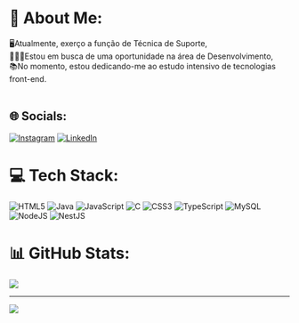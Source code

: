# 💫 About Me:
🖥️Atualmente, exerço a função de Técnica de Suporte,<br>👩🏻‍💻Estou em busca de uma oportunidade na área de Desenvolvimento,<br>📚No momento, estou dedicando-me ao estudo intensivo de tecnologias front-end.<br><br>


## 🌐 Socials:
[![Instagram](https://img.shields.io/badge/Instagram-%23E4405F.svg?logo=Instagram&logoColor=white)](https://instagram.com/milena_kamitani) [![LinkedIn](https://img.shields.io/badge/LinkedIn-%230077B5.svg?logo=linkedin&logoColor=white)](https://linkedin.com/in/milena-kamitami-40ab8b207) 

# 💻 Tech Stack:
![HTML5](https://img.shields.io/badge/html5-%23E34F26.svg?style=for-the-badge&logo=html5&logoColor=white) ![Java](https://img.shields.io/badge/java-%23ED8B00.svg?style=for-the-badge&logo=openjdk&logoColor=white) ![JavaScript](https://img.shields.io/badge/javascript-%23323330.svg?style=for-the-badge&logo=javascript&logoColor=%23F7DF1E) ![C](https://img.shields.io/badge/c-%2300599C.svg?style=for-the-badge&logo=c&logoColor=white) ![CSS3](https://img.shields.io/badge/css3-%231572B6.svg?style=for-the-badge&logo=css3&logoColor=white) ![TypeScript](https://img.shields.io/badge/typescript-%23007ACC.svg?style=for-the-badge&logo=typescript&logoColor=white) ![MySQL](https://img.shields.io/badge/mysql-4479A1.svg?style=for-the-badge&logo=mysql&logoColor=white) ![NodeJS](https://img.shields.io/badge/node.js-6DA55F?style=for-the-badge&logo=node.js&logoColor=white) ![NestJS](https://img.shields.io/badge/nestjs-%23E0234E.svg?style=for-the-badge&logo=nestjs&logoColor=white)
# 📊 GitHub Stats:
<!-- ![](https://github-readme-stats.vercel.app/api?username=Milena-Kamitani&theme=monokai&hide_border=false&include_all_commits=true&count_private=true)<br/> -->
<!-- ![](https://github-readme-streak-stats.herokuapp.com/?user=Milena-Kamitani&theme=monokai&hide_border=false)<br/> -->
![](https://github-readme-stats.vercel.app/api/top-langs/?username=Milena-Kamitani&theme=monokai&hide_border=false&include_all_commits=true&count_private=true&layout=compact)

---
[![](https://visitcount.itsvg.in/api?id=Milena-Kamitani&icon=0&color=0)](https://visitcount.itsvg.in)


<!-- Proudly created with GPRM ( https://gprm.itsvg.in ) -->
